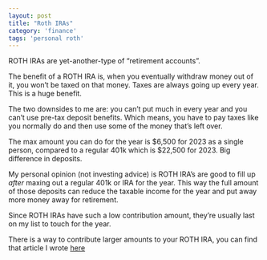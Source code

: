 ```yaml
---
layout: post
title: "Roth IRAs"
category: 'finance'
tags: 'personal roth'
---
```


ROTH IRAs are yet-another-type of “retirement accounts”. 

The benefit of a ROTH IRA is, when you eventually withdraw money out of it, you won’t be taxed on that money. Taxes are always going up every year. This is a huge benefit. 

The two downsides to me are:  you can’t put much in every year and you can’t use pre-tax deposit benefits. Which means, you have to pay taxes like you normally do and then use some of the money that’s left over. 

The max amount you can do for the year is $6,500 for 2023 as a single person, compared to a regular 401k which is $22,500 for 2023. Big difference in deposits. 

My personal opinion (not investing advice) is ROTH IRA’s are good to fill up *after* maxing out a regular 401k or IRA for the year. This way the full amount of those deposits can reduce the taxable income for the year and put away more money away for retirement. 

Since ROTH IRAs have such a low contribution amount, they’re usually last on my list to touch for the year.

There is a way to contribute larger amounts to your ROTH IRA, you can find that article I wrote [here](/blog/2022/12/20/backdoor-roth-ira)
